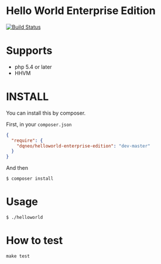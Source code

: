 # Hello World Enterprise Edition

[![Build Status](https://travis-ci.org/DQNEO/php-HelloWorldEnterpriseEdition.svg?branch=master)](https://travis-ci.org/DQNEO/php-HelloWorldEnterpriseEdition)

# Supports

* php 5.4 or later
* HHVM

# INSTALL

You can install this by composer.

First, in your `composer.json`

```json
{
  "require": {
    "dqneo/helloworld-enterprise-edition": "dev-master"
  }
}
```

And then


```shell
$ composer install
```


# Usage

```
$ ./helloworld
```

# How to test

```
make test
```
